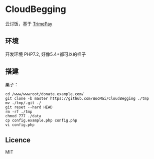 # CloudBegging
云讨饭，基于 [TrimePay](https://portal.trimepay.com/#/auth/register/196)

## 环境
开发环境 PHP7.2, 好像5.4+都可以的样子

## 搭建
栗子：
```
cd /www/wwwroot/donate.example.com/
git clone -b master https://github.com/WooMai/CloudBegging ./tmp
mv ./tmp/.git ./
git reset --hard HEAD
rm -rf ./tmp
chmod 777 ./data
cp config.example.php config.php
vi config.php
```

## Licence
MIT

